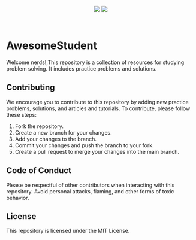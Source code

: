 
<p align="center">
  <img src="https://img.shields.io/badge/dynamic/json?style=flat-square&labelColor=black&color=%23ffa116&label=Ranking&query=ranking&url=https%3A%2F%2Fbadge.xyli.tech/%2Fapi%2Fusers%2Faymanrefat&logo=leetcode&logoColor=yellow)](https://leetcode.com/aymanrefat/" > 
  <img src="https://img.shields.io/badge/dynamic/json?style=flat-square&labelColor=black&color=%23ffa116&label=Solved&query=solvedOverTotal&url=https%3A%2F%2Fbadge.xyli.tech/%2Fapi%2Fusers%2Faymanrefat&logo=leetcode&logoColor=yellow)](https://leetcode.com/aymanrefat/">

</p>
<br>

# AwesomeStudent
Welcome nerds!,This repository is a collection of resources for studying problem solving. It includes practice problems and solutions.

## Contributing

We encourage you to contribute to this repository by adding new practice problems, solutions, and articles and tutorials. To contribute, please follow these steps:

1. Fork the repository.
2. Create a new branch for your changes.
3. Add your changes to the branch.
4. Commit your changes and push the branch to your fork.
5. Create a pull request to merge your changes into the main branch.

## Code of Conduct

Please be respectful of other contributors when interacting with this repository. Avoid personal attacks, flaming, and other forms of toxic behavior.

## License

This repository is licensed under the MIT License.

